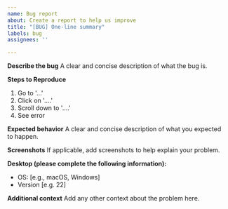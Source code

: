 ```yaml
---
name: Bug report
about: Create a report to help us improve
title: "[BUG] One-line summary"
labels: bug
assignees: ''

---
```


**Describe the bug**
A clear and concise description of what the bug is.

**Steps to Reproduce**
1. Go to '...'
2. Click on '....'
3. Scroll down to '....'
4. See error

**Expected behavior**
A clear and concise description of what you expected to happen.

**Screenshots**
If applicable, add screenshots to help explain your problem.

**Desktop (please complete the following information):**
 - OS: [e.g., macOS, Windows]
 - Version [e.g. 22]

**Additional context**
Add any other context about the problem here.
